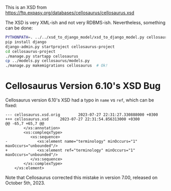 This is an XSD from https://ftp.expasy.org/databases/cellosaurus/cellosaurus.xsd

The XSD is very XML-ish and not very RDBMS-ish. Nevertheless, something can be done:

```bash
PYTHONPATH=. ../../xsd_to_django_model/xsd_to_django_model.py cellosaurus.xsd /Cellosaurus
pip install django
django-admin.py startproject cellosaurus-project
cd cellosaurus-project
./manage.py startapp cellosaurus
cp ../models.py cellosaurus/models.py
./manage.py makemigrations cellosaurus  # Ok!
```

# Cellosaurus Version 6.10's XSD Bug

Cellosaurus version 6.10's XSD had a typo in `name` vs `ref`, which can be fixed:

```
--- cellosaurus.xsd.orig        2023-07-27 22:31:27.330888000 +0300
+++ cellosaurus.xsd     2023-07-27 22:31:54.856313000 +0300
@@ -65,7 +65,7 @@
        </xs:annotation>
        <xs:compleqxType>
           <xs:sequence>
-             <xs:element name="terminology" minOccurs="1" maxOccurs="unbounded"/>
+             <xs:element ref="terminology" minOccurs="1" maxOccurs="unbounded"/>
           </xs:sequence>
        </xs:complexType>
    </xs:element>
```

Note that Cellosaurus corrected this mistake in version 7.00,
released on October 5th, 2023.
